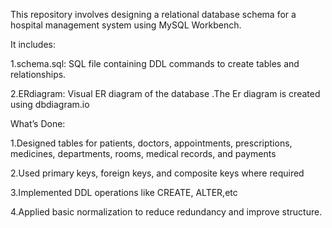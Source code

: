 This repository involves designing a relational database schema for a hospital management system using MySQL Workbench.


It includes:

1.schema.sql: SQL file containing DDL commands to create tables and relationships.

2.ERdiagram: Visual ER diagram of the database .The Er diagram is created using dbdiagram.io


What’s Done:

1.Designed tables for patients, doctors, appointments, prescriptions, medicines, departments, rooms, medical records, and payments

2.Used primary keys, foreign keys, and composite keys where required

3.Implemented DDL operations like CREATE, ALTER,etc

4.Applied basic normalization to reduce redundancy and improve structure.

